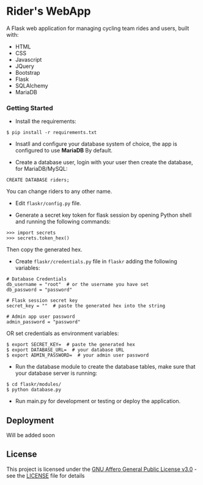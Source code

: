 # Rider's WebApp

A Flask web application for managing cycling team rides and users, built with:
- HTML
- CSS
- Javascript
- JQuery
- Bootstrap
- Flask
- SQLAlchemy
- MariaDB


### Getting Started

- Install the requirements:
```
$ pip install -r requirements.txt
```

- Insatll and configure your database system of choice, the app is configured to use **MariaDB** By default.


- Create a database user, login with your user then create the database, for MariaDB/MySQL:
```
CREATE DATABASE riders;
```
You can change riders to any other name.

- Edit `flaskr/config.py` file.

- Generate a secret key token for flask session by opening Python shell and running the following commands:
```
>>> import secrets
>>> secrets.token_hex()
```
Then copy the generated hex.

- Create `flaskr/credentials.py` file in `flaskr` adding the following variables:
```
# Database Credentials
db_username = "root"  # or the username you have set
db_password = "password"

# Flask session secret key
secret_key = ""  # paste the generated hex into the string

# Admin app user password
admin_password = "password"
```

OR set credentials as environment variables:
```
$ export SECRET_KEY=  # paste the generated hex
$ export DATABASE_URL=  # your database URL
$ export ADMIN_PASSWORD=  # your admin user password
```

- Run the database module to create the database tables, make sure that your database server is running:
```
$ cd flaskr/modules/
$ python database.py
```

- Run main.py for development or testing or deploy the application.


## Deployment

Will be added soon


## License

This project is licensed under the [GNU Affero General Public License v3.0](LICENSE) - see the [LICENSE](LICENSE) file for details
